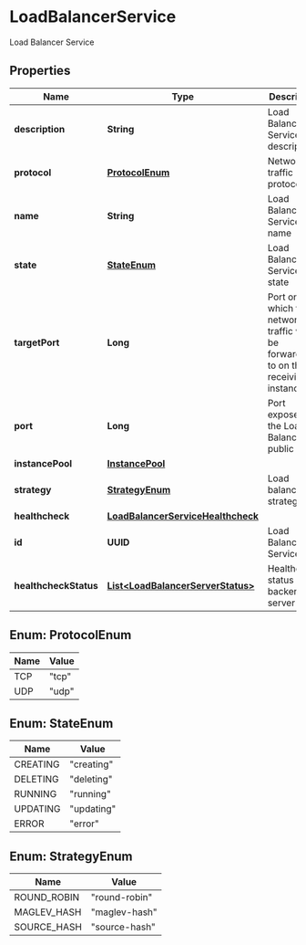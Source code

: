

# LoadBalancerService

Load Balancer Service

## Properties

| Name | Type | Description | Notes |
|------------ | ------------- | ------------- | -------------|
|**description** | **String** | Load Balancer Service description |  [optional] |
|**protocol** | [**ProtocolEnum**](#ProtocolEnum) | Network traffic protocol |  [optional] |
|**name** | **String** | Load Balancer Service name |  [optional] |
|**state** | [**StateEnum**](#StateEnum) | Load Balancer Service state |  [optional] [readonly] |
|**targetPort** | **Long** | Port on which the network traffic will be forwarded to on the receiving instance |  [optional] |
|**port** | **Long** | Port exposed on the Load Balancer&#39;s public IP |  [optional] |
|**instancePool** | [**InstancePool**](InstancePool.md) |  |  [optional] |
|**strategy** | [**StrategyEnum**](#StrategyEnum) | Load balancing strategy |  [optional] |
|**healthcheck** | [**LoadBalancerServiceHealthcheck**](LoadBalancerServiceHealthcheck.md) |  |  [optional] |
|**id** | **UUID** | Load Balancer Service ID |  [optional] [readonly] |
|**healthcheckStatus** | [**List&lt;LoadBalancerServerStatus&gt;**](LoadBalancerServerStatus.md) | Healthcheck status per backend server |  [optional] [readonly] |



## Enum: ProtocolEnum

| Name | Value |
|---- | -----|
| TCP | &quot;tcp&quot; |
| UDP | &quot;udp&quot; |



## Enum: StateEnum

| Name | Value |
|---- | -----|
| CREATING | &quot;creating&quot; |
| DELETING | &quot;deleting&quot; |
| RUNNING | &quot;running&quot; |
| UPDATING | &quot;updating&quot; |
| ERROR | &quot;error&quot; |



## Enum: StrategyEnum

| Name | Value |
|---- | -----|
| ROUND_ROBIN | &quot;round-robin&quot; |
| MAGLEV_HASH | &quot;maglev-hash&quot; |
| SOURCE_HASH | &quot;source-hash&quot; |



